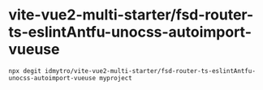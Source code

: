 # vite-vue2-multi-starter/fsd-router-ts-eslintAntfu-unocss-autoimport-vueuse

```
npx degit idmytro/vite-vue2-multi-starter/fsd-router-ts-eslintAntfu-unocss-autoimport-vueuse myproject
```
